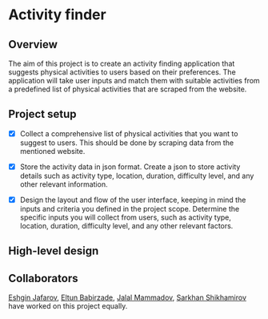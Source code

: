 # Activity finder

## Overview

The aim of this project is to create an activity finding application that suggests physical activities to users based on their preferences. The application will take user inputs and match them with suitable activities from a predefined list of physical activities that are scraped from the 
website. 

## Project setup
- [x] Collect a comprehensive list of physical activities that you want to suggest to users. This
should be done by scraping data from the mentioned website.

- [x] Store the activity data in json format. Create a json to store activity details such as
activity type, location, duration, difficulty level, and any other relevant information.

- [x] Design the layout and flow of the user interface, keeping in mind the inputs and criteria
you defined in the project scope. Determine the specific inputs you will collect from
users, such as activity type, location, duration, difficulty level, and any other relevant
factors.

## High-level design


## Collaborators

[Eshgin Jafarov](https://github.com/Eshgin-jafar), [Eltun Babirzade](https://github.com/eltunbabirzade), [Jalal Mammadov](https://github.com/Jalal9316), [Sarkhan Shikhamirov](https://github.com/ShikhamirovSarkhan) have worked on this project equally.
